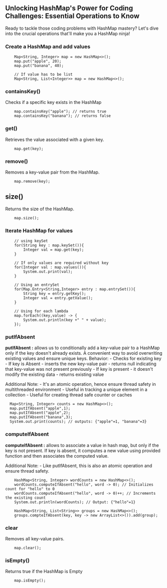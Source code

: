 ## Unlocking HashMap's Power for Coding Challenges: Essential Operations to Know
Ready to tackle those coding problems with HashMap mastery? Let's dive into the crucial operations that'll make you a HashMap ninja!

### Create a HashMap and add values
```
    Map<String, Integer> map = new HashMap<>();
    map.put("apple", 20);
    map.put("banana", 40);

    // If value has to be list
    Map<String, List<Integer>> map = new HashMap<>();
```

### containsKey()

Checks if  a specific key exists in the HashMap

```
    map.containsKey("apple"); // returns true
    map.containsKey("banana"); // returns false
```

### get()

Retrieves the value associated with a given key.

```
    map.get(key);
```

### remove()

Removes a key-value pair from the HashMap.

```
    map.remove(key);
```

## size()

Returns the size of the HashMap.

```
    map.size();
```

### Iterate HashMap for values
```
    // using keySet
    for(String key : map.keySet()){
        Integer val = map.get(key);
    }

    // If only values are required without key
    for(Integer val : map.values()){
        System.out.print(val);
    }

    // Using an entrySet
    for(Map.Entry<String,Integer> entry : map.entrySet()){
        String key = entry.getKey();
        Integer val = entry.getValue();
    }

    // Using for each lambda
    map.forEach((key,value) -> {
        System.out.println(key +" " + value);
    });

```

### putIfAbsent

**putIfAbsent :** allows us to conditionally add a key-value pair to a HashMap only if the key doesn't already exists. A convenient way to avoid overwriting existing values and ensure unique keys.
Behavior: 
    - Checks for existing key
    - If key is Absent
      - inserts the new key-value pair
      - returns null indicating that key-value was not present previously
    - If key is present
      - it doesn't modify the existing data
      - returns existing value

Additional Note:
    - It's an atomic operation, hence ensure thread safety in multithreaded environment
    - Useful in tracking a unique element in a collection
    - Useful for creating thread safe counter or caches

```
  Map<String, Integer> counts = new HashMap<>();
  map.putIfAbsent("apple",1);
  map.putIfAbsent("apple",2);
  map.putIfAbsent("banana",3);
  System.out.print(counts); // outputs: {"apple"=1, "banana"=3}  
```

### computeIfAbsent

**computeIfAbsent :** allows to associate a value in hash map, but only if the key is not present. If key is absent, it computes a new value using provided function and then associates the computed value. 

Additional Note:
    - Like putIfAbsent, this is also an atomic operation and ensure thread safety.

```
    HashMap<String, Integer> wordCounts = new HashMap<>();
    wordCounts.computeIfAbsent("hello", word -> 0); // Initializes count for "hello" to 0
    wordCounts.computeIfAbsent("hello", word -> 0)++; // Increments the existing count
    System.out.println(wordCounts); // Output: {"hello"=1}

    HashMap<String, List<String>> groups = new HashMap<>();
    groups.compteIfAbsent(key, key -> new ArrayList<>()).add(group);
```

### clear

Removes all key-value pairs.

```
    map.clear();
```

### isEmpty()

Returns true if the HashMap is Empty

```
    map.isEmpty();
```